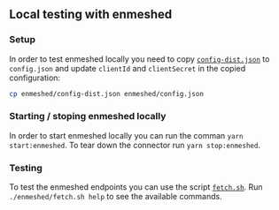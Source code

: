 ## Local testing with enmeshed

### Setup

In order to test enmeshed locally you need to copy [`config-dist.json`](./config-dist.json) to `config.json` and update `clientId` and `clientSecret` in the copied configuration:

```sh
cp enmeshed/config-dist.json enmeshed/config.json
```

### Starting / stoping enmeshed locally

In order to start enmeshed locally you can run the comman `yarn start:enmeshed`. To tear down the connector run `yarn stop:enmeshed`.

### Testing

To test the enmeshed endpoints you can use the script [`fetch.sh`](./fetch.sh). Run `./enmeshed/fetch.sh help` to see the available commands.

